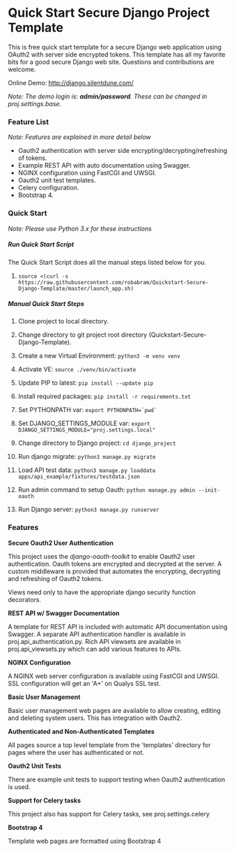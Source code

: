 # Quick Start Secure Django Project Template

This is free quick start template for a secure Django web application using OAuth2 with server side encrypted tokens. 
This template has all my favorite bits for a good secure Django web site.  Questions and contributions are welcome.  

Online Demo: http://django.silentdune.com/

*Note: The demo login is: **admin/password**. These can be changed in proj.settings.base.*

### Feature List

*Note: Features are explained in more detail below* 

* Oauth2 authentication with server side encrypting/decrypting/refreshing of tokens.
* Example REST API with auto documentation using Swagger.
* NGINX configuration using FastCGI and UWSGI.
* Oauth2 unit test templates.
* Celery configuration.
* Bootstrap 4.

### Quick Start

*Note: Please use Python 3.x for these instructions*

##### Run Quick Start Script

The Quick Start Script does all the manual steps listed below for you.

1. `source <(curl -s https://raw.githubusercontent.com/robabram/Quickstart-Secure-Django-Template/master/launch_app.sh)`

##### Manual Quick Start Steps

1. Clone project to local directory.

2. Change directory to git project root directory (Quickstart-Secure-Django-Template).

3. Create a new Virtual Environment: `python3 -m venv venv`

3. Activate VE: `source ./venv/bin/activate`

4. Update PIP to latest: `pip install --update pip`

5. Install required packages: `pip install -r requirements.txt` 

6. Set PYTHONPATH var: ``export PYTHONPATH=`pwd` ``

7. Set DJANGO_SETTINGS_MODULE var: ``export DJANGO_SETTINGS_MODULE="proj.settings.local"`` 

8. Change directory to Django project: `cd django_project`

9. Run django migrate: `python3 manage.py migrate`

10. Load API test data: `python3 manage.py loaddata apps/api_example/fixtures/testdata.json`

11. Run admin command to setup Oauth: `python manage.py admin --init-oauth`

12. Run Django server: `python3 manage.py runserver`



### Features    

**Secure Oauth2 User Authentication**

This project uses the _django-oauth-toolkit_ to enable Oauth2 user authentication. Oauth tokens are 
encrypted and decrypted at the server. A custom middleware is provided that automates the encrypting, 
decrypting and refreshing of Oauth2 tokens.

Views need only to have the appropriate django security function decorators.  


**REST API w/ Swagger Documentation**

A template for REST API is included with automatic API documentation using Swagger. A separate API
authentication handler is available in proj.api_authentication.py. Rich API viewsets are available in 
proj.api_viewsets.py which can add various features to APIs.

**NGINX Configuration**

A NGINX web server configuration is available using FastCGI and UWSGI. SSL configuration will get an 'A+' on Qualys SSL test. 

**Basic User Management**

Basic user management web pages are available to allow creating, editing and deleting system users. This has integration with Oauth2.   

**Authenticated and Non-Authenticated Templates**

All pages source a top level template from the 'templates' directory for pages where the user has authenticated or not.

**Oauth2 Unit Tests**

There are example unit tests to support testing when Oauth2 authentication is used.

**Support for Celery tasks**

This project also has support for Celery tasks, see proj.settings.celery

**Bootstrap 4**

Template web pages are formatted using Bootstrap 4  
